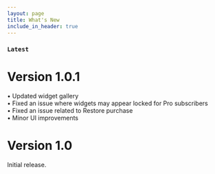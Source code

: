 ```yaml
---
layout: page
title: What's New
include_in_header: true
---
```


### `Latest`
# **Version 1.0.1**
• Updated widget gallery <br>
• Fixed an issue where widgets may appear locked for Pro subscribers <br>
• Fixed an issue related to Restore purchase <br>
• Minor UI improvements <br>

# **Version 1.0**
Initial release.
